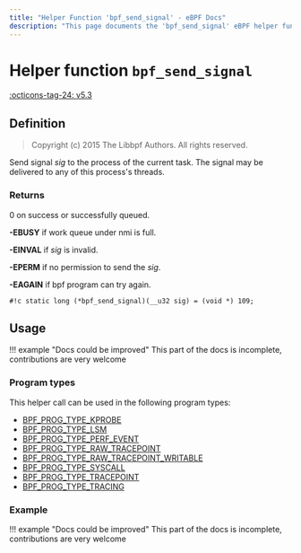 ```yaml
---
title: "Helper Function 'bpf_send_signal' - eBPF Docs"
description: "This page documents the 'bpf_send_signal' eBPF helper function, including its defintion, usage, program types that can use it, and examples."
---
```

# Helper function `bpf_send_signal`

<!-- [FEATURE_TAG](bpf_send_signal) -->
[:octicons-tag-24: v5.3](https://github.com/torvalds/linux/commit/8b401f9ed2441ad9e219953927a842d24ed051fc)
<!-- [/FEATURE_TAG] -->

## Definition

> Copyright (c) 2015 The Libbpf Authors. All rights reserved.


<!-- [HELPER_FUNC_DEF] -->
Send signal _sig_ to the process of the current task. The signal may be delivered to any of this process's threads.

### Returns

0 on success or successfully queued.

**-EBUSY** if work queue under nmi is full.

**-EINVAL** if _sig_ is invalid.

**-EPERM** if no permission to send the _sig_.

**-EAGAIN** if bpf program can try again.

`#!c static long (*bpf_send_signal)(__u32 sig) = (void *) 109;`
<!-- [/HELPER_FUNC_DEF] -->

## Usage

!!! example "Docs could be improved"
    This part of the docs is incomplete, contributions are very welcome

### Program types

This helper call can be used in the following program types:

<!-- DO NOT EDIT MANUALLY -->
<!-- [HELPER_FUNC_PROG_REF] -->
 * [BPF_PROG_TYPE_KPROBE](../program-type/BPF_PROG_TYPE_KPROBE.md)
 * [BPF_PROG_TYPE_LSM](../program-type/BPF_PROG_TYPE_LSM.md)
 * [BPF_PROG_TYPE_PERF_EVENT](../program-type/BPF_PROG_TYPE_PERF_EVENT.md)
 * [BPF_PROG_TYPE_RAW_TRACEPOINT](../program-type/BPF_PROG_TYPE_RAW_TRACEPOINT.md)
 * [BPF_PROG_TYPE_RAW_TRACEPOINT_WRITABLE](../program-type/BPF_PROG_TYPE_RAW_TRACEPOINT_WRITABLE.md)
 * [BPF_PROG_TYPE_SYSCALL](../program-type/BPF_PROG_TYPE_SYSCALL.md)
 * [BPF_PROG_TYPE_TRACEPOINT](../program-type/BPF_PROG_TYPE_TRACEPOINT.md)
 * [BPF_PROG_TYPE_TRACING](../program-type/BPF_PROG_TYPE_TRACING.md)
<!-- [/HELPER_FUNC_PROG_REF] -->

### Example

!!! example "Docs could be improved"
    This part of the docs is incomplete, contributions are very welcome
